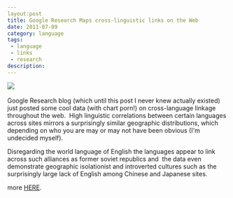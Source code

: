 ```yaml
---
layout:post
title: Google Research Maps cross-linguistic links on the Web 
date: 2011-07-09
category: language
tags:
 - language
 - links
 - research
description:
---
```


<p><span class="full-image-block ssNonEditable"><span><img src="/storage/PR_mapped.png"/></span></span>&nbsp;</p>
<p>Google Research blog (which until this post I never knew actually existed) just posted some cool data (with chart porn!) on cross-language linkage throughout the web. &nbsp;High linguistic correlations between certain languages across sites mirrors a surprisingly similar geographic distributions, which depending on who you are may or may not have been obvious (I'm undecided myself).</p>
<p>Disregarding the world language of English the languages appear to link across such alliances as former soviet republics and &nbsp;the data even demonstrate geographic isolationist and introverted cultures such as the surprisingly large lack of English among Chinese and Japanese sites.</p>
<p>more <a class="offsite-link-inline" href="http://googleresearch.blogspot.com/2011/07/languages-of-world-wide-web.html" target="_blank">HERE</a>.</p>

